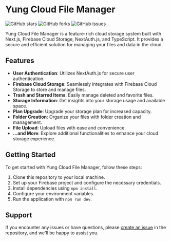 # Yung Cloud File Manager

![GitHub stars](https://img.shields.io/github/stars/Yumustyology/yung-cloud-file-manager?style=flat-square)
![GitHub forks](https://img.shields.io/github/forks/Yumustyology/yung-cloud-file-manager?style=flat-square)
![GitHub issues](https://img.shields.io/github/issues/Yumustyology/yung-cloud-file-manager?style=flat-square)

Yung Cloud File Manager is a feature-rich cloud storage system built with Next.js, Firebase Cloud Storage, NextAuth.js, and TypeScript. It provides a secure and efficient solution for managing your files and data in the cloud.

## Features

- **User Authentication**: Utilizes NextAuth.js for secure user authentication.
- **Firebase Cloud Storage**: Seamlessly integrates with Firebase Cloud Storage to store and manage files.
- **Trash and Starred Items**: Easily manage deleted and favorite files.
- **Storage Information**: Get insights into your storage usage and available space.
- **Plan Upgrade**: Upgrade your storage plan for increased capacity.
- **Folder Creation**: Organize your files with folder creation and management.
- **File Upload**: Upload files with ease and convenience.
- **...and More**: Explore additional functionalities to enhance your cloud storage experience.

## Getting Started

To get started with Yung Cloud File Manager, follow these steps:

1. Clone this repository to your local machine.
2. Set up your Firebase project and configure the necessary credentials.
3. Install dependencies using `npm install`.
4. Configure your environment variables.
5. Run the application with `npm run dev`.

## Support

If you encounter any issues or have questions, please [create an issue](https://github.com/Yumustyology/yung-cloud-file-manager/issues) in the repository, and we'll be happy to assist you.
